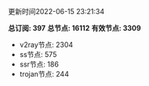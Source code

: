 更新时间2022-06-15 23:21:34

**总订阅: 397**
**总节点: 16112**
**有效节点: 3309**
- v2ray节点: 2304
- ss节点: 575
- ssr节点: 186
- trojan节点: 244
